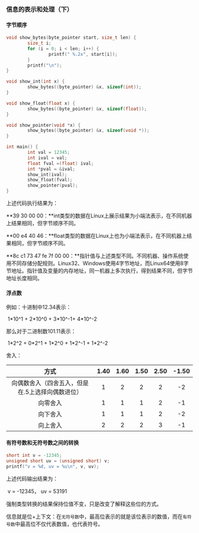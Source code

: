 ### 信息的表示和处理（下）

#### 字节顺序

~~~c
void show_bytes(byte_pointer start, size_t len) {
        size_t i;
        for (i = 0; i < len; i++) {
                printf(" %.2x", start[i]);
        }
        printf("\n");
}

void show_int(int x) {
        show_bytes((byte_pointer) &x, sizeof(int));
}

void show_float(float x) {
        show_bytes((byte_pointer) &x, sizeof(float));
}

void show_pointer(void *x) {
        show_bytes((byte_pointer) &x, sizeof(void *));
}

int main() {
        int val = 12345;
        int ival = val;
        float fval =(float) ival;
        int *pval = &ival;
        show_int(ival);
        show_float(fval);
        show_pointer(pval);
}

~~~

上述代码执行结果为：

**39 30 00 00：**int类型的数据在Linux上展示结果为小端法表示，在不同机器上结果相同，但字节顺序不同。

**00 e4 40 46：**float类型的数据在Linux上也为小端法表示，在不同机器上结果相同，但字节顺序不同。

**8c c1 73 47 fe 7f 00 00：**指针值与上述类型不同。不同机器、操作系统使用不同存储分配规则。Linux32、Windows使用4字节地址，而Linux64使用8字节地址。指针值及变量的内存地址，同一机器上多次执行，得到结果不同，但字节地址长度相同。



#### 浮点数

例如：十进制中12.34表示：

​	1\*10^1 + 2\*10^0 + 3\*10^-1+ 4*10^-2

那么对于二进制数101.11表示：

​	1\*2^2 + 0\*2^1 + 1\*2^0 + 1\*2^-1 + 1\*2^-2

舍入：

|                       方式                       | 1.40 | 1.60 | 1.50 | 2.50 | -1.50 |
| :----------------------------------------------: | :--: | :--: | :--: | :--: | :---: |
| 向偶数舍入（四舍五入，但是在.5上选择向偶数进位） |  1   |  2   |  2   |  2   |  -2   |
|                     向零舍入                     |  1   |  1   |  1   |  2   |  -1   |
|                     向下舍入                     |  1   |  1   |  1   |  2   |  -2   |
|                     向上舍入                     |  2   |  2   |  2   |  3   |  -1   |

 

#### 有符号数和无符号数之间的转换

~~~c
short int v = -12345;
unsigned short uv = (unsigned short) v;
printf("v = %d, uv = %u\n", v, uv);
~~~

上述代码输出结果为：

​	v = -12345， uv = 53191 

强制类型转换的结果保持位值不变，只是改变了解释这些位的方式。

信息就是位+上下文：在`无符号数`中，最高位表示的就是该位表示的数值，而在`有符号数`中最高位不仅代表数值，也代表符号。
